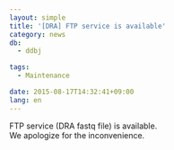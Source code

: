 ```yaml
---
layout: simple
title: '[DRA] FTP service is available'
category: news
db:
  - ddbj

tags:
  - Maintenance

date: 2015-08-17T14:32:41+09:00
lang: en
---
```


<p>FTP service (DRA fastq file) is available.<br>We apologize for the inconvenience.</p>
